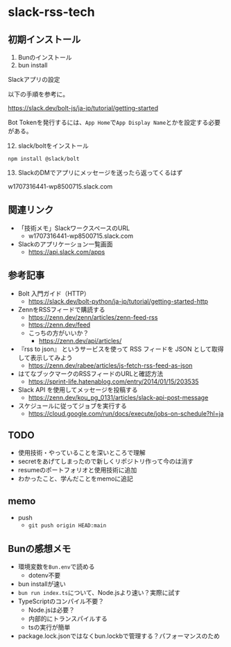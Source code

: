 # slack-rss-tech

## 初期インストール

1. Bunのインストール
2. bun install

Slackアプリの設定

以下の手順を参考に。

https://slack.dev/bolt-js/ja-jp/tutorial/getting-started

Bot Tokenを発行するには、`App Home`で`App Display Name`とかを設定する必要がある。

12. slack/boltをインストール

```shell
npm install @slack/bolt
```

13. SlackのDMでアプリにメッセージを送ったら返ってくるはず

w1707316441-wp8500715.slack.com

## 関連リンク

- 「技術メモ」SlackワークスペースのURL
    - w1707316441-wp8500715.slack.com
- Slackのアプリケーション一覧画面
    - https://api.slack.com/apps

## 参考記事

- Bolt 入門ガイド（HTTP）
    - https://slack.dev/bolt-python/ja-jp/tutorial/getting-started-http
- ZennをRSSフィードで購読する
    - https://zenn.dev/zenn/articles/zenn-feed-rss
    - https://zenn.dev/feed
    - こっちの方がいいか？
        - https://zenn.dev/api/articles/
- 『rss to json』 というサービスを使って RSS フィードを JSON として取得して表示してみよう
    - https://zenn.dev/rabee/articles/js-fetch-rss-feed-as-json
- はてなブックマークのRSSフィードのURLと確認方法
    - https://sprint-life.hatenablog.com/entry/2014/01/15/203535
- Slack API を使用してメッセージを投稿する
    - https://zenn.dev/kou_pg_0131/articles/slack-api-post-message
- スケジュールに従ってジョブを実行する
    - https://cloud.google.com/run/docs/execute/jobs-on-schedule?hl=ja

## TODO

- 使用技術・やっていることを深いところで理解
- secretをあげてしまったので新しくリポジトリ作って今のは消す
- resumeのポートフォリオと使用技術に追加
- わかったこと、学んだことをmemoに追記

## memo

- push
    - `git push origin HEAD:main`

## Bunの感想メモ

- 環境変数を`Bun.env`で読める
    - dotenv不要
- bun installが速い
- `bun run index.ts`について、Node.jsより速い？実際に試す
- TypeScriptのコンパイル不要？
    - Node.jsは必要？
    - 内部的にトランスパイルする
    - tsの実行が簡単
- package.lock.jsonではなくbun.lockbで管理する？パフォーマンスのため
